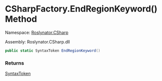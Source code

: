 # CSharpFactory\.EndRegionKeyword\(\) Method

Namespace: [Roslynator.CSharp](../../README.md)

Assembly: Roslynator\.CSharp\.dll

```csharp
public static SyntaxToken EndRegionKeyword()
```

### Returns

[SyntaxToken](https://docs.microsoft.com/en-us/dotnet/api/microsoft.codeanalysis.syntaxtoken)

